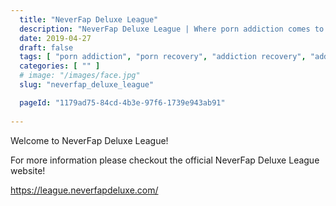 ```yaml
---
  title: "NeverFap Deluxe League"
  description: "NeverFap Deluxe League | Where porn addiction comes to die."
  date: 2019-04-27
  draft: false
  tags: [ "porn addiction", "porn recovery", "addiction recovery", "addiction", "awareness", "nofap", "neverfap", "neverfap deluxe" ]
  categories: [ "" ]
  # image: "/images/face.jpg"
  slug: "neverfap_deluxe_league"

  pageId: "1179ad75-84cd-4b3e-97f6-1739e943ab91"
  
---
```


Welcome to NeverFap Deluxe League!

For more information please checkout the official NeverFap Deluxe League website!

<a class="link" href="https://league.neverfapdeluxe.com/">https://league.neverfapdeluxe.com/</a>
